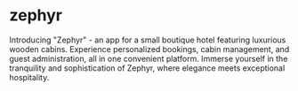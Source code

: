 # zephyr
Introducing "Zephyr" - an app for a small boutique hotel featuring luxurious wooden cabins. Experience personalized bookings, cabin management, and guest administration, all in one convenient platform. Immerse yourself in the tranquility and sophistication of Zephyr, where elegance meets exceptional hospitality.
